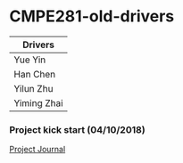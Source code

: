 # CMPE281-old-drivers

|    Drivers    |
| ------------- |
|    Yue Yin    |
|   Han Chen    |
|   Yilun Zhu   |
|  Yiming Zhai  |

### Project kick start (04/10/2018)

[Project Journal](https://github.com/nguyensjsu/team281-old-drivers/blob/master/project_journal.md)
